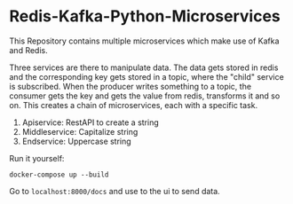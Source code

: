 # Redis-Kafka-Python-Microservices

This Repository contains multiple microservices which make use of Kafka and Redis.

Three services are there to manipulate data. The data gets stored in redis and the corresponding key gets stored in a topic, where the "child" service is subscribed. When the producer writes something to a topic, the consumer gets the key and gets the value from redis, transforms it and so on. This creates a chain of microservices, each with a specific task.

1. Apiservice: RestAPI to create a string
2. Middleservice: Capitalize string
3. Endservice: Uppercase string

Run it yourself:

`docker-compose up --build`

Go to `localhost:8000/docs` and use to the ui to send data.
